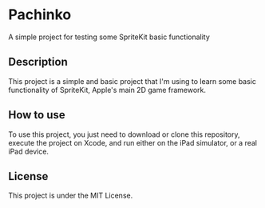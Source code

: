 # Pachinko
A simple project for testing some SpriteKit basic functionality 

## Description
This project is a simple and basic project that I'm using to learn some basic functionality of SpriteKit, Apple's main 2D game framework.

## How to use 
To use this project, you just need to download or clone this repository, execute the project on Xcode, and run either on the iPad simulator, or a real iPad device.

## License
This project is under the MIT License.
